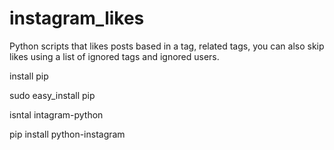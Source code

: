 # instagram_likes
Python scripts that likes posts based in a tag, related tags, you can also skip likes using a list of ignored tags and ignored users.


install pip

sudo easy_install pip

isntal intagram-python

pip install python-instagram
